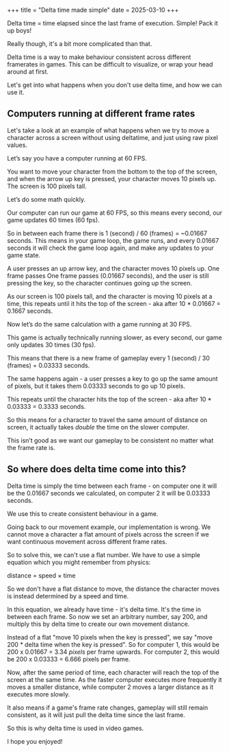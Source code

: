 +++
title = "Delta time made simple"
date = 2025-03-10
+++

Delta time = time elapsed since the last frame of execution.
Simple! Pack it up boys!

Really though, it's a bit more complicated than that.

Delta time is a way to make behaviour consistent across different framerates in games. This can be difficult to visualize, or wrap your head around at first.

Let's get into what happens when you don't use delta time, and how we can use it.

## Computers running at different frame rates

Let's take a look at an example of what happens when we try to move a character across a screen without using deltatime, and just using raw pixel values.

Let’s say you have a computer running at 60 FPS.

You want to move your character from the bottom to the top of the screen, and when the arrow up key is pressed, your character moves 10 pixels up. The screen is 100 pixels tall.

Let’s do some math quickly.

Our computer can run our game at 60 FPS, so this means every second, our game updates 60 times (60 fps).

So in between each frame there is 1 (second) / 60 (frames) = ~0.01667 seconds. This means in your game loop, the game runs, and every 0.01667 seconds it will check the game loop again, and make any updates to your game state.

A user presses an up arrow key, and the character moves 10 pixels up. One frame passes One frame passes (0.01667 seconds), and the user is still pressing the key, so the character continues going up the screen.

As our screen is 100 pixels tall, and the character is moving 10 pixels at a time, this repeats until it hits the top of the screen - aka after 10 * 0.01667 = 0.1667 seconds.

Now let’s do the same calculation with a game running at 30 FPS.

This game is actually technically running slower, as every second, our game only updates 30 times (30 fps).

This means that there is a new frame of gameplay every 1 (second) / 30 (frames) = 0.03333 seconds.

The same happens again - a user presses a key to go up the same amount of pixels, but it takes them 0.03333 seconds to go up 10 pixels.

This repeats until the character hits the top of the screen - aka after 10 * 0.03333 = 0.3333 seconds.

So this means for a character to travel the same amount of distance on screen, it actually takes *double* the time on the slower computer.

This isn’t good as we want our gameplay to be consistent no matter what the frame rate is.

## So where does delta time come into this?

Delta time is simply the time between each frame - on computer one it will be the 0.01667 seconds we calculated, on computer 2 it will be 0.03333 seconds.

We use this to create consistent behaviour in a game.

Going back to our movement example, our implementation is wrong. We cannot move a character a flat amount of pixels across the screen if we want continuous movement across different frame rates.

So to solve this, we can't use a flat number. We have to use a simple equation which you might remember from physics:

distance = speed × time

So we don't have a flat distance to move, the distance the character moves is instead determined by a speed and time.

In this equation, we already have time - it's delta time. It's the time in between each frame. So now we set an arbitrary number, say 200, and multiply this by delta time to create our own movement distance.

Instead of a flat "move 10 pixels when the key is pressed", we say "move 200 * delta time when the key is pressed". So for computer 1, this would be 200 x 0.01667 = 3.34 *pixels* per frame upwards. For computer 2, this would be 200 x 0.03333 = 6.666 pixels per frame.

Now, after the same period of time, each character will reach the top of the screen at the same time. As the faster computer executes more frequently it moves a smaller distance, while computer 2 moves a larger distance as it executes more slowly.

It also means if a game's frame rate changes, gameplay will still remain consistent, as it will just pull the delta time since the last frame.

So this is why delta time is used in video games.

I hope you enjoyed!

